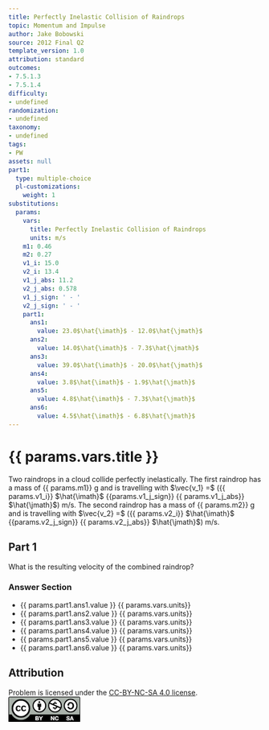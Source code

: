```yaml
---
title: Perfectly Inelastic Collision of Raindrops
topic: Momentum and Impulse
author: Jake Bobowski
source: 2012 Final Q2
template_version: 1.0
attribution: standard
outcomes:
- 7.5.1.3
- 7.5.1.4
difficulty:
- undefined
randomization:
- undefined
taxonomy:
- undefined
tags:
- PW
assets: null
part1:
  type: multiple-choice
  pl-customizations:
    weight: 1
substitutions:
  params:
    vars:
      title: Perfectly Inelastic Collision of Raindrops
      units: m/s
    m1: 0.46
    m2: 0.27
    v1_i: 15.0
    v2_i: 13.4
    v1_j_abs: 11.2
    v2_j_abs: 0.578
    v1_j_sign: ' - '
    v2_j_sign: ' - '
    part1:
      ans1:
        value: 23.0$\hat{\imath}$ - 12.0$\hat{\jmath}$
      ans2:
        value: 14.0$\hat{\imath}$ - 7.3$\hat{\jmath}$
      ans3:
        value: 39.0$\hat{\imath}$ - 20.0$\hat{\jmath}$
      ans4:
        value: 3.8$\hat{\imath}$ - 1.9$\hat{\jmath}$
      ans5:
        value: 4.8$\hat{\imath}$ - 7.3$\hat{\jmath}$
      ans6:
        value: 4.5$\hat{\imath}$ - 6.8$\hat{\jmath}$
---
```

# {{ params.vars.title }}
Two raindrops in a cloud collide perfectly inelastically. The first raindrop has a mass of {{ params.m1}} g and is travelling with $\vec{v_1} =$ ({{ params.v1_i}} $\hat{\imath}$ {{params.v1_j_sign}} {{ params.v1_j_abs}} $\hat{\jmath}$) m/s.
The second raindrop has a mass of {{ params.m2}} g and is travelling with $\vec{v_2} =$ ({{ params.v2_i}} $\hat{\imath}$ {{params.v2_j_sign}} {{ params.v2_j_abs}} $\hat{\jmath}$) m/s.

## Part 1

What is the resulting velocity of the combined raindrop?

### Answer Section

- {{ params.part1.ans1.value }} {{ params.vars.units}}
- {{ params.part1.ans2.value }} {{ params.vars.units}}
- {{ params.part1.ans3.value }} {{ params.vars.units}}
- {{ params.part1.ans4.value }} {{ params.vars.units}}
- {{ params.part1.ans5.value }} {{ params.vars.units}}
- {{ params.part1.ans6.value }} {{ params.vars.units}}

## Attribution

Problem is licensed under the [CC-BY-NC-SA 4.0 license](https://creativecommons.org/licenses/by-nc-sa/4.0/).<br> ![The Creative Commons 4.0 license requiring attribution-BY, non-commercial-NC, and share-alike-SA license.](https://raw.githubusercontent.com/firasm/bits/master/by-nc-sa.png)